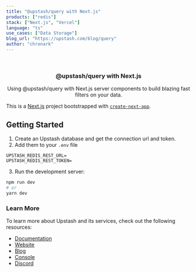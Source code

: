 ```yaml
---
title: "@upstash/query with Next.js"
products: ["redis"]
stack: ["Next.js", "Vercel"]
language: "ts"
use_cases: ["Data Storage"]
blog_url: "https://upstash.com/blog/query"
author: "chronark"
---
```


<br />
<div align="center">

  <h3 align="center">@upstash/query with Next.js</h3>

  <p align="center">
   Using @upstash/query with Next.js server components to build blazing fast filters on your data.
  </p>
</div>

This is a [Next.js](https://nextjs.org/) project bootstrapped with [`create-next-app`](https://github.com/vercel/next.js/tree/canary/packages/create-next-app).

## Getting Started

1. Create an Upstash database and get the connection url and token.
2. Add them to your `.env` file
```env .env
UPSTASH_REDIS_REST_URL=
UPSTASH_REDIS_REST_TOKEN=
```

3. Run the development server:

```bash
npm run dev
# or
yarn dev
```

### Learn More

To learn more about Upstash and its services, check out the following resources:

- [Documentation](https://docs.upstash.com)
- [Website](https://upstash.com)
- [Blog](https://upstash.com/blog)
- [Console](https://console.upstash.com)
- [Discord](https://upstash.com/discord)

